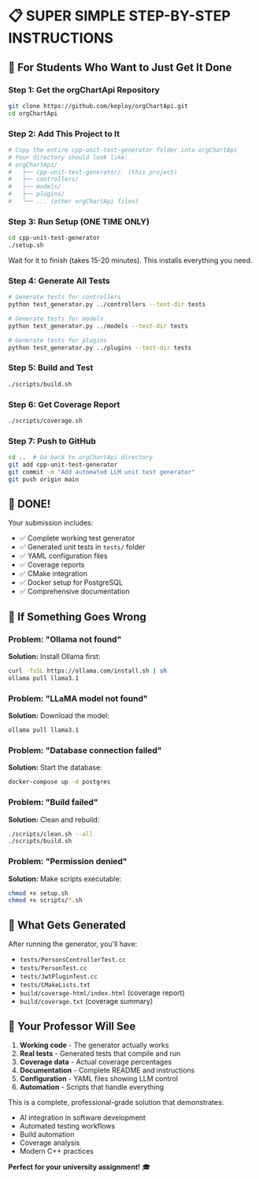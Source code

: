 # 📋 SUPER SIMPLE STEP-BY-STEP INSTRUCTIONS

## 🎯 For Students Who Want to Just Get It Done

### Step 1: Get the orgChartApi Repository
```bash
git clone https://github.com/keploy/orgChartApi.git
cd orgChartApi
```

### Step 2: Add This Project to It
```bash
# Copy the entire cpp-unit-test-generator folder into orgChartApi
# Your directory should look like:
# orgChartApi/
#   ├── cpp-unit-test-generator/  (this project)
#   ├── controllers/
#   ├── models/
#   ├── plugins/
#   └── ... (other orgChartApi files)
```

### Step 3: Run Setup (ONE TIME ONLY)
```bash
cd cpp-unit-test-generator
./setup.sh
```
Wait for it to finish (takes 15-20 minutes). This installs everything you need.

### Step 4: Generate All Tests
```bash
# Generate tests for controllers
python test_generator.py ../controllers --test-dir tests

# Generate tests for models  
python test_generator.py ../models --test-dir tests

# Generate tests for plugins
python test_generator.py ../plugins --test-dir tests
```

### Step 5: Build and Test
```bash
./scripts/build.sh
```

### Step 6: Get Coverage Report
```bash
./scripts/coverage.sh
```

### Step 7: Push to GitHub
```bash
cd ..  # Go back to orgChartApi directory
git add cpp-unit-test-generator
git commit -m "Add automated LLM unit test generator"
git push origin main
```

## 🎉 DONE!

Your submission includes:
- ✅ Complete working test generator
- ✅ Generated unit tests in `tests/` folder
- ✅ YAML configuration files
- ✅ Coverage reports
- ✅ CMake integration
- ✅ Docker setup for PostgreSQL
- ✅ Comprehensive documentation

## 🔧 If Something Goes Wrong

### Problem: "Ollama not found"
**Solution:** Install Ollama first:
```bash
curl -fsSL https://ollama.com/install.sh | sh
ollama pull llama3.1
```

### Problem: "LLaMA model not found"
**Solution:** Download the model:
```bash
ollama pull llama3.1
```

### Problem: "Database connection failed"
**Solution:** Start the database:
```bash
docker-compose up -d postgres
```

### Problem: "Build failed"
**Solution:** Clean and rebuild:
```bash
./scripts/clean.sh --all
./scripts/build.sh
```

### Problem: "Permission denied"
**Solution:** Make scripts executable:
```bash
chmod +x setup.sh
chmod +x scripts/*.sh
```

## 📁 What Gets Generated

After running the generator, you'll have:
- `tests/PersonsControllerTest.cc`
- `tests/PersonTest.cc`
- `tests/JwtPluginTest.cc`
- `tests/CMakeLists.txt`
- `build/coverage-html/index.html` (coverage report)
- `build/coverage.txt` (coverage summary)

## 🎯 Your Professor Will See

1. **Working code** - The generator actually works
2. **Real tests** - Generated tests that compile and run
3. **Coverage data** - Actual coverage percentages
4. **Documentation** - Complete README and instructions
5. **Configuration** - YAML files showing LLM control
6. **Automation** - Scripts that handle everything

This is a complete, professional-grade solution that demonstrates:
- AI integration in software development
- Automated testing workflows
- Build automation
- Coverage analysis
- Modern C++ practices

**Perfect for your university assignment!** 🎓
